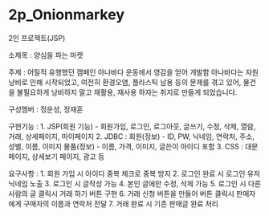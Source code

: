 # 2p_Onionmarkey
2인 프로젝트(JSP)

소제목 : 양심을 파는 마켓

주제 : 어릴적 유행했던 캠페인 아나바다 운동에서 영감을 얻어 개발함
      아나바다는 자원 낭비로 인해 시작되었고, 여전히 환경오염, 플라스틱 남용 등의 문제를 겪고 있어,
      물건을 불필요하게 낭비하지 말고 재활용, 재사용 하자는 취지로 만들게 되었습니다.

구성멤버 : 정운성, 정재훈

구현기능 : 1. JSP(회원 기능) - 회원가입, 로그인, 로그아웃, 글쓰기, 수정, 삭제, 열람, 거래, 상세페이지, 마이페이지
          2. JDBC : 회원(정보) - ID, PW, 닉네임, 연락처, 주소, 성별, 이름, 이미지
                    물품(정보) - 이름, 가격, 이미지, 글쓴이 아이디 포함
          3. CSS : 대문페이지, 상세보기 페이지, 광고 등
          
요구사항 : 1. 회원 가입 시 아이디 중복 체크로 중복 방지
          2. 로그인 완료 시 로그인 유저 닉네임 노출
          3. 로그인 시 글작성 가능
          4. 본인 글에만 수정, 삭제 가능
          5. 로그인 시 다른 사람의 글 클릭시 거래 하기 버튼 구현
          6. 거래 신청 버튼을 만들어 버튼 클릭시 판매자에게 구매자의 이름과 연락처 전달
          7. 거래 완료 시 기존 판매글 완료 처리
